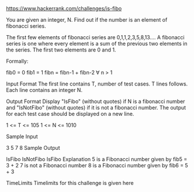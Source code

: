 https://www.hackerrank.com/challenges/is-fibo

You are given an integer, N. Find out if the number is an element of fibonacci series.

The first few elements of fibonacci series are 0,1,1,2,3,5,8,13.... A fibonacci series is one where every element is a sum of the previous two elements in the series. The first two elements are 0 and 1.

Formally:

fib0 = 0 
fib1 = 1 
fibn = fibn-1 + fibn-2 ∀ n > 1

Input Format 
The first line contains T, number of test cases. 
T lines follows. Each line contains an integer N.

Output Format 
Display "IsFibo" (without quotes) if N is a fibonacci number and "IsNotFibo" (without quotes) if it is not a fibonacci number. The output for each test case should be displayed on a new line.

1 <= T <= 105 
1 <= N <= 1010

Sample Input

3
5
7
8
Sample Output

IsFibo
IsNotFibo
IsFibo
Explanation 
5 is a Fibonacci number given by fib5 = 3 + 2 
7 is not a Fibonacci number 
8 is a Fibonacci number given by fib6 = 5 + 3

TimeLimits Timelimits for this challenge is given here

